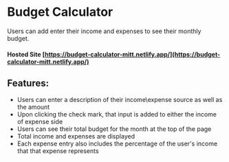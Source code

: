 # Budget Calculator

Users can add enter their income and expenses to see their monthly budget.

#### Hosted Site [https://budget-calculator-mitt.netlify.app/](https://budget-calculator-mitt.netlify.app/)

## Features:
- Users can enter a description of their income\expense source as well as the amount
- Upon clicking the check mark, that input is added to either the income of expense side
- Users can see their total budget for the month at the top of the page
- Total income and expenses are displayed
- Each expense entry also includes the percentage of the user's income that that expense represents 